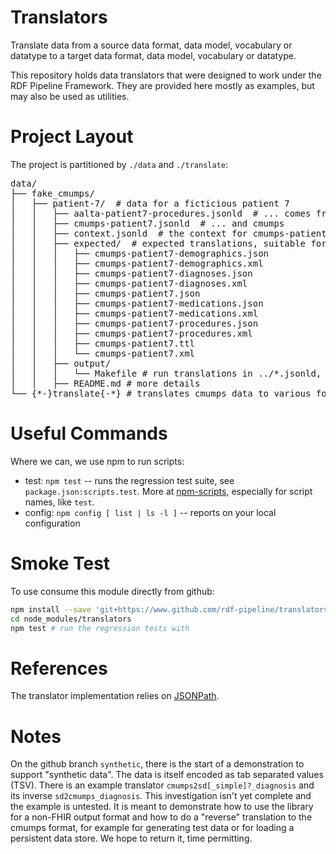 # Translators

Translate data from a source data format, data model, vocabulary or datatype to a target data format, data model, vocabulary or datatype.

This repository holds data translators that were designed to work under the RDF Pipeline Framework.  They are provided here mostly as examples, but may also be used as utilities.  

# Project Layout

The project is partitioned by `./data` and `./translate`:

<pre>
data/
├── fake_cmumps/
│   ├── patient-7/  # data for a ficticious patient 7
│   │   ├── aalta-patient7-procedures.jsonld  # ... comes from two data files, aalta
│   │   ├── cmumps-patient7.jsonld  # ... and cmumps
│   │   ├── context.jsonld  # the context for cmumps-patient7.jsdonld
│   │   ├── expected/  # expected translations, suitable for diffing
│   │   │   ├── cmumps-patient7-demographics.json
│   │   │   ├── cmumps-patient7-demographics.xml
│   │   │   ├── cmumps-patient7-diagnoses.json
│   │   │   ├── cmumps-patient7-diagnoses.xml
│   │   │   ├── cmumps-patient7.json
│   │   │   ├── cmumps-patient7-medications.json
│   │   │   ├── cmumps-patient7-medications.xml
│   │   │   ├── cmumps-patient7-procedures.json
│   │   │   ├── cmumps-patient7-procedures.xml
│   │   │   ├── cmumps-patient7.ttl
│   │   │   └── cmumps-patient7.xml
│   │   ├── output/
│   │   │   └── Makefile # run translations in ../*.jsonld, generating output here
│   │   ├── README.md # more details
└── {*-}translate{-*} # translates cmumps data to various formats, fhir to start
</pre>


# Useful Commands

Where we can, we use npm to run scripts:

* test: `npm test` -- runs the regression test suite, see `package.json:scripts.test`. More at [npm-scripts](https://docs.npmjs.com/misc/scripts), especially for script names, like `test`.
* config: `npm config [ list | ls -l ]` -- reports on your local configuration


# Smoke Test

To use consume this module directly from github:

```bash
npm install --save 'git+https://www.github.com/rdf-pipeline/translators.git'  # Add #branch if installing a branch
cd node_modules/translators
npm test # run the regression tests with 
```

# References

The translator implementation relies on [JSONPath](http://goessner.net/articles/JsonPath/).

# Notes

On the github branch `synthetic`, there is the start of a demonstration to support "synthetic data". The data is itself encoded as tab separated values
(TSV). There is an example translator `cmumps2sd[_simple]?_diagnosis` and its inverse `sd2cmumps_diagnosis`. This investigation isn't yet complete and the example is untested. 
It is meant to demonstrate how to use the library for a non-FHIR output format and how to do
a "reverse" translation to the cmumps format, for example for generating test data or for loading a persistent data store. We hope to return it, time permitting.